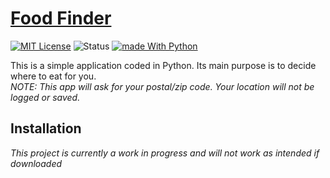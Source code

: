 # [Food Finder](https://github.com/KaizNG/FoodFinder)
[![MIT License](https://img.shields.io/github/license/KaizNG/FoodFinder)](https://github.com/KaizNG/FoodFinder/blob/main/LICENSE) ![Status](https://img.shields.io/badge/status-On%20Hiatus-orange.svg) [![made With Python](https://img.shields.io/badge/made%20with-Python-1f425f.svg)](https://www.python.org/)



This is a simple application coded in Python. Its main purpose is to decide where to eat for you.\
*NOTE: This app will ask for your postal/zip code. Your location will not be logged or saved.*


## Installation
*This project is currently a work in progress and will not work as intended if downloaded*
